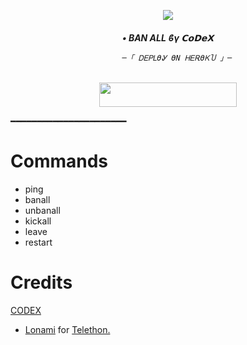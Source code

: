 <p align="center"><a href="https://t.me/TEAM_CDX"><img src="https://te.legra.ph/file/63531adaa61fd0c91a556.jpg"></a></p>    
  
   <h6 align="center">    
      <b>• BAN ALL ϐγ 𝗖𝗼𝗗𝗲𝗫 </b>      
  
  
            ─「 ᎠᎬᏢᏞϴᎽ ϴΝ ᎻᎬᎡϴᏦႮ 」─    
</h3>    
   <p align="center"><a href="https://dashboard.heroku.com/new?template=https://github.com/MrH4CK3R474/CDX_BANALL"> <img src="https://img.shields.io/badge/Deploy%20On%20Heroku-bringle?style=for-the-badge&logo=heroku" width="220" height="38.45"/></a></p>    
    
━━━━━━━━━━━━━━━━━━━━━━   
 
# Commands
- ping
- banall
- unbanall
- kickall
- leave 
- restart

# Credits
 [CODEX](https://github.com/MrHacker5575/CoDeX-BAN-ALL)
* [Lonami](https://github.com/LonamiWebs/) for [Telethon.](https://github.com/LonamiWebs/Telethon)
